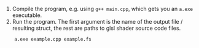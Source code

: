 1. Compile the program, e.g. using `g++ main.cpp`, which gets you an `a.exe` executable.
2. Run the program. The first argument is the name of the output file / resulting struct, the rest are paths to glsl shader source code files.
```
    a.exe example.cpp example.fs
```